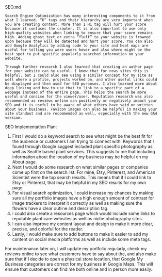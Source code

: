 SEO.md

	Search Engine Optimization has many interesting components to it from what I learned. “H” tags and their hierarchy are very important when you are creating content. More than 1 H1 tag will hurt your score because it confuses the crawler. It is also important to use only high-quality websites when linking to ensure that your score remains high. Adding ghost text or extra “fluff” to your website is frowned upon because they will be detected and hurt your score. You can also add Google Analytics by adding code to your site and heat maps are useful for telling you were users hover and also where might be the best spot to put specific popularly searched information on your website.
	
	Through further research I also learned that creating an author page for your website can be useful. I know that for news sites this is helpful, but I could also see using a similar concept for my site as well where a profile, projects worked on, and other useful links could be displayed and then used for SEO purposes. I also learned more about deep linking and how to use that to link to a specific part of a webpage instead of the entire page. This helps the search be more useful and concise for the viewer/user. Reputation research was also recommended as reviews online can positively or negatively impact your SEO and it is useful to be aware of what others have said or written about your business. Favicon images can also be helpful in making your site standout and are recommended as well, especially with the new GA4 version.

	


SEO Implementation Plan:
1. First I would do a keyword search to see what might be the best fit for the audience or customers I am trying to connect with. Keywords that I found through Google suggest included plant specific photography as well as Seattle based plant services. This suggests to me that including information about the location of my business may be helpful on my About page.
2. Next I would do some research on what similar pages or companies come up first on the search list. For mine, Etsy, Pinterest, and American Scientist were the top search results. This means that if I could link to Etsy or Pinterest, that may be helpful in my SEO results for my own page.
3. For visual search optimization, I could increase my chances by making sure all my portfolio images have a high enough amount of contrast for image trackers to interpret it correctly as well as making sure the flowers have a clear outline and description tag. 
4. I could also create a resources page which would include some links to reputable plant care websites as well as niche photography sites.
5. I can also improve my content layout and design to make it more clear, precise, and colorful for the reader.
6. Lastly, I would make sure to add buttons to make it easier to add my content on social media platforms  as well as include some meta tags.

For maintenance later on, I will update my portfolio regularly, check my reviews online to see what customers have to say about the, and also make sure that if I decide to open a physical store location, that Google My Business categories are correct for my business in Google Maps. This will ensure that customers can find me both online and in person more easily.

